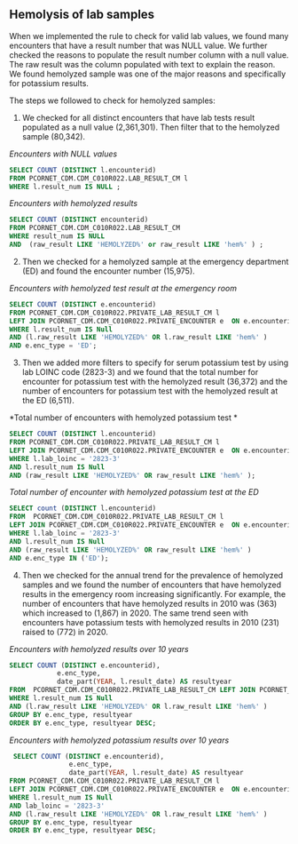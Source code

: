 ## Hemolysis of lab samples
When we implemented the rule to check for valid lab values, we found many encounters that have a result number that was NULL value. We further checked the reasons to populate the result number column with a null value. The raw result was the column populated with text to explain the reason. We found hemolyzed sample was one of the major reasons and specifically for potassium results. 

The steps we followed to check for hemolyzed samples:

 1.	We checked for all distinct encounters that have lab tests result populated as a null value (2,361,301). Then filter that to the hemolyzed sample (80,342). 

*Encounters with NULL values*
 ```SQL
SELECT COUNT (DISTINCT l.encounterid) 
FROM PCORNET_CDM.CDM_C010R022.LAB_RESULT_CM l
WHERE l.result_num IS NULL ;
 ```
 *Encounters with hemolyzed results*
 ```SQL
SELECT COUNT (DISTINCT encounterid) 
FROM PCORNET_CDM.CDM_C010R022.LAB_RESULT_CM 
WHERE result_num IS NULL 
AND  (raw_result LIKE 'HEMOLYZED%' or raw_result LIKE 'hem%' ) ;
 ```
 2.	Then we checked for a hemolyzed sample at the emergency department (ED) and found the encounter number (15,975).

 *Encounters with hemolyzed test result at the emergency room*
 ```SQL
SELECT COUNT (DISTINCT e.encounterid)  
FROM PCORNET_CDM.CDM_C010R022.PRIVATE_LAB_RESULT_CM l 
LEFT JOIN PCORNET_CDM.CDM_C010R022.PRIVATE_ENCOUNTER e  ON e.encounterid = l.encounterid
WHERE l.result_num IS Null  
AND (l.raw_result LIKE 'HEMOLYZED%' OR l.raw_result LIKE 'hem%' )  
AND e.enc_type = 'ED';
 ```
 3.	Then we added more filters to specify for serum potassium test by using lab LOINC code (2823-3) and we found that the total number for encounter for potassium test with the hemolyzed result (36,372) and the number of encounters for potassium test with the hemolyzed result at the ED (6,511).

 *Total number of encounters with hemolyzed potassium test *
 ```SQL
SELECT COUNT (DISTINCT l.encounterid)
FROM PCORNET_CDM.CDM_C010R022.PRIVATE_LAB_RESULT_CM l
LEFT JOIN PCORNET_CDM.CDM_C010R022.PRIVATE_ENCOUNTER e  ON e.encounterid = l.encounterid
WHERE l.lab_loinc = '2823-3' 
AND l.result_num IS Null 
AND (raw_result LIKE 'HEMOLYZED%' OR raw_result LIKE 'hem%' );
 ```

 *Total number of encounter with hemolyzed potassium test at the ED*
 ```SQL
SELECT count (DISTINCT l.encounterid) 
FROM  PCORNET_CDM.CDM_C010R022.PRIVATE_LAB_RESULT_CM l
LEFT JOIN PCORNET_CDM.CDM_C010R022.PRIVATE_ENCOUNTER e  ON e.encounterid = l.encounterid
WHERE l.lab_loinc = '2823-3' 
AND l.result_num IS Null 
AND (raw_result LIKE 'HEMOLYZED%' OR raw_result LIKE 'hem%' ) 
AND e.enc_type IN ('ED');
 ```
 4.	Then we checked for the annual trend for the prevalence of hemolyzed samples and we found the number of encounters that have hemolyzed results in the emergency room increasing significantly. For example, the number of encounters that have hemolyzed results in 2010 was (363) which increased to (1,867) in 2020. The same trend seen with encounters have potassium tests with hemolyzed results in 2010 (231) raised to (772) in 2020.

 *Encounters with hemolyzed results over 10 years*
 ```SQL
SELECT COUNT (DISTINCT e.encounterid),
             e.enc_type, 
             date_part(YEAR, l.result_date) AS resultyear   
FROM  PCORNET_CDM.CDM_C010R022.PRIVATE_LAB_RESULT_CM LEFT JOIN PCORNET_CDM.CDM_C010R022.PRIVATE_ENCOUNTER e  ON e.encounterid = l.encounterid
WHERE l.result_num IS Null  
AND (l.raw_result LIKE 'HEMOLYZED%' OR l.raw_result LIKE 'hem%' )      
GROUP BY e.enc_type, resultyear
ORDER BY e.enc_type, resultyear DESC;
 ```
*Encounters with hemolyzed potassium results over 10 years*
```SQL
 SELECT COUNT (DISTINCT e.encounterid),
               e.enc_type, 
               date_part(YEAR, l.result_date) AS resultyear   
FROM PCORNET_CDM.CDM_C010R022.PRIVATE_LAB_RESULT_CM l 
LEFT JOIN PCORNET_CDM.CDM_C010R022.PRIVATE_ENCOUNTER e  ON e.encounterid = l.encounterid
WHERE l.result_num IS Null  
AND lab_loinc = '2823-3' 
AND (l.raw_result LIKE 'HEMOLYZED%' OR l.raw_result LIKE 'hem%' ) 
GROUP BY e.enc_type, resultyear
ORDER BY e.enc_type, resultyear DESC;
```

